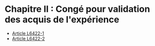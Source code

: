 # Chapitre II : Congé pour validation des acquis de l'expérience

* [Article L6422-1](./LEGIARTI000006904474.md)
* [Article L6422-2](./LEGIARTI000028698047.md)
